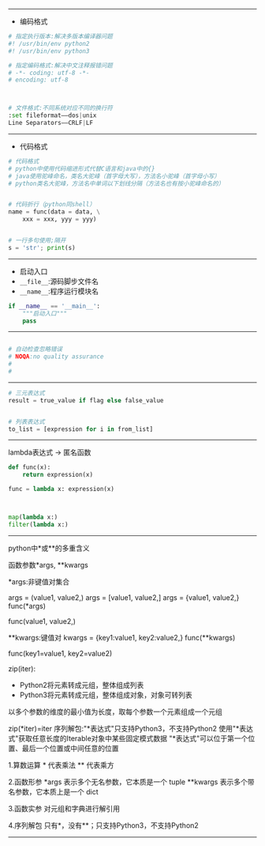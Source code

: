 
---
- 编码格式
```py
# 指定执行版本:解决多版本编译器问题
#! /usr/bin/env python2
#! /usr/bin/env python3

# 指定编码格式:解决中文注释报错问题
# -*- coding: utf-8 -*-
# encoding: utf-8



# 文件格式:不同系统对应不同的换行符
:set fileformat——dos|unix
Line Separators——CRLF|LF

```
---
- 代码格式
```py
# 代码格式
# python中使用代码缩进形式代替C语言和java中的{}
# java使用驼峰命名，类名大驼峰（首字母大写），方法名小驼峰（首字母小写）
# python类名大驼峰，方法名中单词以下划线分隔（方法名也有按小驼峰命名的）


# 代码折行（python同shell）
name = func(data = data, \
    xxx = xxx, yyy = yyy)


# 一行多句使用;隔开
s = 'str'; print(s)

```


---
- 启动入口
- `__file__`:源码脚步文件名
- `__name__`:程序运行模块名

```py
if __name__ == '__main__':
    """启动入口"""
    pass
```

---
```py

# 自动检查忽略错误
# NOQA:no quality assurance
#
#
```



---

```py
# 三元表达式
result = true_value if flag else false_value


# 列表表达式
to_list = [expression for i in from_list]

```
---
lambda表达式 -> 匿名函数
```py
def func(x):
    return expression(x)

func = lambda x: expression(x)



map(lambda x:)
filter(lambda x:)
```

---



python中*或**的多重含义

函数参数*args, **kwargs


*args:非键值对集合

args = (value1, value2,)
args = [value1, value2,]
args = {value1, value2,}
func(*args)

func(value1, value2,)

**kwargs:键值对
kwargs = {key1:value1, key2:value2,}
func(**kwargs)

func(key1=value1, key2=value2)


zip(iter):
- Python2将元素转成元组，整体组成列表
- Python3将元素转成元组，整体组成对象，对象可转列表

以多个参数的维度的最小值为长度，取每个参数一个元素组成一个元组

zip(*iter)=iter
序列解包:"*表达式"只支持Python3，不支持Python2
使用"*表达式"获取任意长度的Iterable对象中某些固定模式数据
"*表达式"可以位于第一个位置、最后一个位置或中间任意的位置

1.算数运算
    *   代表乘法
    **  代表乘方

2.函数形参
    *args 表示多个无名参数，它本质是一个 tuple
    **kwargs 表示多个带名参数，它本质上是一个 dict

3.函数实参
    对元组和字典进行解引用

4.序列解包
    只有*，没有**；只支持Python3，不支持Python2

---
